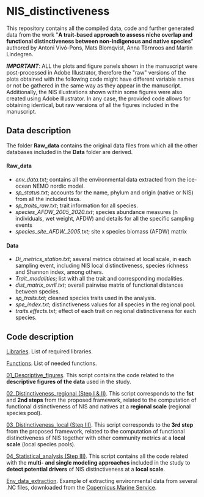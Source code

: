 # NIS_distinctiveness
This repository contains all the compiled data, code and further generated data from the work "**A trait-based approach to assess niche overlap and functional distinctiveness between non-indigenous and native species**" authored by Antoni Vivó-Pons, Mats Blomqvist, Anna Törnroos and Martin Lindegren.

**_IMPORTANT_**: ALL the plots and figure panels shown in the manuscript were post-processed in Adobe Illustrator, therefore the "raw" versions of the plots obtained with the following code might have different variable names or not be gathered in the same way as they appear in the manuscript. Additionally, the NIS illustrations shown within some figures were also created using Adobe Illustrator. 
In any case, the provided code allows for obtaining identical, but raw versions of all the figures included in the manuscript. 

## Data description
The folder **Raw_data** contains the original data files from which all the other databases included in the **Data** folder are derived.

#### Raw_data
- _env_data.txt_; contains all the environmental data extracted from the ice-ocean NEMO nordic model.
- _sp_status.txt_; accounts for the name, phylum and origin (native or NIS) from all the included taxa.
- _sp_traits_raw.txt_; trait information for all species.
- _species_AFDW_2005_2020.txt_; species abundance measures (n individuals, wet weight, AFDW) and details for all the specific sampling events
- _species_site_AFDW_2005.txt_; site x species biomass (AFDW) matrix

#### Data
- _Di_metrics_station.txt_; several metrics obtained at local scale, in each sampling event, including NIS local distinctiveness, species richness and Shannon index, among others.
- _Trait_modalities_; list with all the trait and corresponding modalities.
- _dist_matrix_ovrll.txt_; overall pairwise matrix of functional distances between species.
- _sp_traits.txt_; cleaned species traits used in the analysis.
- _spe_index.txt_; distinctiveness values for all species in the regional pool.
- _traits.effects.txt_; effect of each trait on regional distinctiveness for each species. 

## Code description
[Libraries](https://github.com/ToniVP/NIS_distinctiveness/blob/main/Code/Libraries.R). List of required libraries.

[Functions](https://github.com/ToniVP/NIS_distinctiveness/blob/main/Code/Functions.R). List of needed functions.

[01_Descriptive_figures](https://github.com/ToniVP/NIS_distinctiveness/blob/main/Code/01_Descriptive%20figures.R). This script contains the code related to the **descriptive figures of the data** used in the study.

[02_Distinctiveness_regional (Step I & II)](https://github.com/ToniVP/NIS_distinctiveness/blob/main/Code/02_Distinctiveness_regional%20(Step%20I%20%26%20II).R). This script corresponds to the **1st** and **2nd steps** from the proposed framework, related to the computation of functional distinctiveness of NIS and natives at a **regional scale** (regional species pool).

[03_Distinctiveness_local (Step III)](https://github.com/ToniVP/NIS_distinctiveness/blob/main/Code/03_Distinctiveness_local%20(Step%20III).R). This script corresponds to the **3rd step** from the proposed framework, related to the computation of functional distinctiveness of NIS together with other community metrics at a **local scale** (local species pools). 

[04_Statistical_analysis (Step III)](https://github.com/ToniVP/NIS_distinctiveness/blob/main/Code/04_Statistical_analysis%20(Step%20III).R). This script contains all the code related with the **multi- and single modeling approaches** included in the study to **detect potential drivers** of NIS distinctiveness at a **local scale**. 

[Env_data_extraction](https://github.com/ToniVP/NIS_distinctiveness/blob/main/Code/Env_data_extraction.R). Example of extracting environmental data from several .NC files, downloaded from the [Copernicus Marine Service](https://data.marine.copernicus.eu/products).





